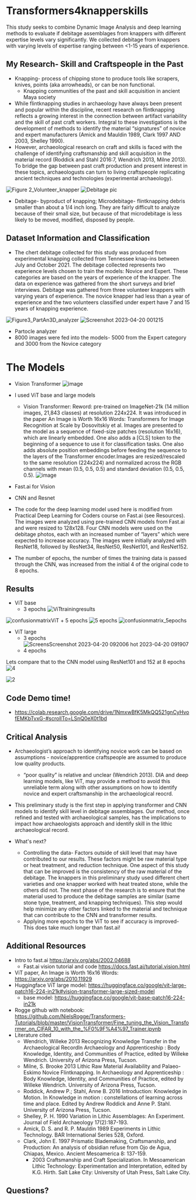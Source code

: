 # Transformers4knapperskills
This study seeks to combine Dynamic Image Analysis and deep learning methods to evaluate if debitage assemblages from knappers with different expertise levels vary significantly. We collected debitage from knappers with varying levels of expertise ranging between <1-15 years of experience.  

## My Research- Skill and Craftspeople in the Past 

+ Knapping- process of chipping stone to produce tools like scrapers, knives, points (aka arrowheads), or can be non functional. 
   + Knapping communities of the past and skill acquisition in ancient Maya society 
+ While flintknapping studies in archaeology have always been present and popular within the discipline, recent research on flintknapping reflects a growing interest in the connection between artifact variability and the skill of past craft workers. Integral to these investigations is the development of methods to identify the material “signatures” of novice and expert  manufacturers (Amick and Mauldin 1989, Clark 1997 AND 2003, Shelley 1990). 
+  However, archaeological research on craft and skills is faced with the challenge of identifying craftsmanship and skill acquisition in the material record (Roddick and Stahl 2016:7, Wendrich 2013, Milne 2013). To bridge the gap between past craft production and present interest in these topics, archaeologusts can turn to living craftspeople replicating ancient techniques and technologies (experimental archaeology). 

![Figure 2_Volunteer_knapper](https://user-images.githubusercontent.com/80427603/233222699-6fbd0a22-167d-4e1a-a1ec-78499defad63.jpg)
![Debitage pic](https://user-images.githubusercontent.com/80427603/233234557-d92cbcbd-8ac3-4435-ac9c-99eb4090020d.png)
+ Debitage- byproduct of knapping; Microdebitage- flintknapping debris smaller than about a 1/4 inch long. They are fairly difficult to analyze because of their small size, but because of that microdebitage is less likely to be moved, modified, disposed by people. 
   
## Dataset Information and Classification
   + The chert debitage collected for this study was produced from experimental knapping collected from Tennessee knap-ins between July and October 2021. The debitage collected represents two experience levels chosen to train the models: Novice and Expert. These categories are based on the years of experience of the knapper. The data on experience was gathered from the short surveys and brief interviews. Debitage was gathered from three volunteer knappers with varying years of experience. The novice knapper had less than a year of experience and the two volunteers classified under expert have 7 and 15 years of knapping experience. 

![Figure3_PartAn3D_analyzer](https://user-images.githubusercontent.com/80427603/233233767-3ada0aaa-bb21-4b1a-b8dd-0f6bf7011fc5.jpg)
![Screenshot 2023-04-20 001215](https://user-images.githubusercontent.com/80427603/233264364-463b1714-9cc9-494b-be0b-444754d659d7.png)
+ Partocle analyzer 
+ 8000 images were fed into the models- 5000 from the Expert category and 3000 from the Novice category
# The Models
+ Vision Transformer
![image](https://user-images.githubusercontent.com/80427603/233266971-7779a9d0-2d30-4837-8251-06479ecc8398.png)

 + I used ViT base and large models
   + Vision Transformer: Reword: pre-trained on ImageNet-21k (14 million images, 21,843 classes) at resolution 224x224. It was introduced in the paper An Image is Worth 16x16 Words: Transformers for Image Recognition at Scale by Dosovitskiy et al. Images are presented to the model as a sequence of fixed-size patches (resolution 16x16), which are linearly embedded. One also adds a [CLS] token to the beginning of a sequence to use it for classification tasks. One also adds absolute position embeddings before feeding the sequence to the layers of the Transformer encoder.Images are resized/rescaled to the same resolution (224x224) and normalized across the RGB channels with mean (0.5, 0.5, 0.5) and standard deviation (0.5, 0.5, 0.5).
 ![image](https://user-images.githubusercontent.com/80427603/233260210-a744c511-a526-439b-9f0c-c0741957151d.png)
 
  + Fast.ai for Vision
   + CNN and Resnet 
   + The code for the deep learning model used here is modified from Practical Deep Learning for Coders course on Fast.ai (see Resources). The images were analyzed using pre-trained CNN models from Fast.ai and were resized to 128x128. Four CNN models were used on the debitage photos, each with an increased number of “layers” which were expected to increase accuracy. The images were initially analyzed with ResNet18, followed by ResNet34, ResNet50, ResNet101, and ResNet152.
   + The number of epochs, the number of times the training data is passed through the CNN, was increased from the initial 4 of the original code to 8 epochs.

  
## Results
+ ViT base
   + 3 epochs
![ViTtrainingresults](https://user-images.githubusercontent.com/80427603/233378433-3583c1e2-b114-4434-a5da-4d3fadb92305.png)

![confusionmatrixViT](https://user-images.githubusercontent.com/80427603/233378449-09656102-d19e-4ef7-b02e-38a5b28f216b.png)
    + 5 epochs
![5 epochs](https://user-images.githubusercontent.com/80427603/233378722-0fcc10da-c7cf-45fd-867b-8a571420758f.png)
![confusionmatrix_5epochs](https://user-images.githubusercontent.com/80427603/233378743-048b2d4e-272f-4ac7-a3cf-0b0764498166.png)
+ ViT large 
   + 3 epochs
![Screens![Screenshot 2023-04-20 092006](https://user-images.githubusercontent.com/80427603/233396439-3629bed4-d20a-4d7a-980e-906534374884.png)
hot 2023-04-20 091907](https://user-images.githubusercontent.com/80427603/233396387-1fb18026-8516-4110-bb93-13e2670baa7b.png)
   + 4 epochs 
 


Lets compare that to the CNN model using ResNet101 and 152 at 8 epochs
![4](https://user-images.githubusercontent.com/80427603/233383000-fd3afc8e-96c0-4f3f-9776-13cdf51b652f.png)

![2](https://user-images.githubusercontent.com/80427603/233383033-37a86e72-6c8c-41e0-8d4c-1c774a7ce20e.png)

## Code Demo time!
+ https://colab.research.google.com/drive/1NmxwBfK5MkQQ521gnCyHvofEMKbTvxG-#scrollTo=LSnQ0eX0t1bd

## Critical Analysis

+ Archaeologist’s approach to identifying novice work can be based on assumptions - novice/apprentice craftspeople are assumed to produce low quality products. 
   + “poor quality” is relative and unclear (Wendrich 2013). DIA and deep learning models, like ViT, may provide a method to avoid this unreliable term along with other assumptions on how to identify novice and expert craftsmanship in the archaeological reocrd. 
+ This preliminary study is the first step in applying transformer and CNN models to identify skill level in debitage assemblages. Our method, once refined and tested with archaeological samples, has the implications to impact  how archaeologists approach and identify skill in the lithic archaeological record. 

+ What's next?
   + Controlling the data- Factors outside of skill level that may have contributed to our results. These factors might be raw material type or heat treatment, and reduction technique. One aspect of this study that can be improved is the consistency of the raw material of the debitage. The knappers in this preliminary study used different chert varieties and one knapper worked with heat treated stone, while the others did not. The next phase of the research is to ensure that the material used to produce the debitage samples are similar (same stone type, treatment, and knapping techniques).  This step would help minimize any other factors linked to the material and technique that can contribute to the CNN and transformer results.
   + Applying more epochs to the ViT to see if accuracy is improved- This does take much longer than fast.ai! 

## Additional Resources 
+ Intro to fast.ai https://arxiv.org/abs/2002.04688
   + Fast.ai vision tutorial and code https://docs.fast.ai/tutorial.vision.html
+ ViT paper,  An Image is Worth 16x16 Words: https://arxiv.org/abs/2010.11929
+  Huggingface ViT large model: https://huggingface.co/google/vit-large-patch16-224-in21k#vision-transformer-large-sized-model
   + base model: https://huggingface.co/google/vit-base-patch16-224-in21k
+ Rogge github with notebook: https://github.com/NielsRogge/Transformers-Tutorials/blob/master/VisionTransformer/Fine_tuning_the_Vision_Transformer_on_CIFAR_10_with_the_%F0%9F%A4%97_Trainer.ipynb
+ Literature cited 
   + Wendrich, Willeke
2013	Recognizing Knowledge Transfer in the Archaeological RecordIn Archaeology and Apprenticeship : Body Knowledge, Identity, and Communities of Practice, edited by Willeke Wendrich. University of Arizona Press, Tucson.
   + Milne, S. Brooke 
2013	Lithic Raw Material Availability and Palaeo- Eskimo Novice Flintknapping. In Archaeology and Apprenticeship : Body Knowledge, Identity, and Communities of Practice, edited by Willeke Wendrich. University of Arizona Press, Tucson. 
   + Roddick, Andrew P.; Stahl, Anne B. 
2016	Introduction: Knowledge in Motion. In Knowledge in motion : constellations of learning across time and place. Edited by Andrew Roddick and Anne P. Stahl. University of Arizona Press, Tucson.
   + Shelley, P. H. 
1990	Variation in Lithic Assemblages: An Experiment. Journal of Field Archaeology 17(2):187-193.
   + Amick, D. S. and R. P. Mauldin
 1989 	Experiments in Lithic Technology. BAR International Series 528, Oxford. 
   + Clark, John E. 
1997	Prismatic Blademaking, Craftsmanship, and Production: An analysis of obsidian refuse from Ojo de Agua, Chiapas, Mexico. Ancient Mesoamerica 8: 137-159.
       + 2003	Craftsmanship and Craft Specialization. In Mesoamerican Lithic Technology: Experimentation and Interpretation, edited by K.G. Hirth. Salt Lake City: University of Utah Press, Salt Lake City. 





## Questions?
